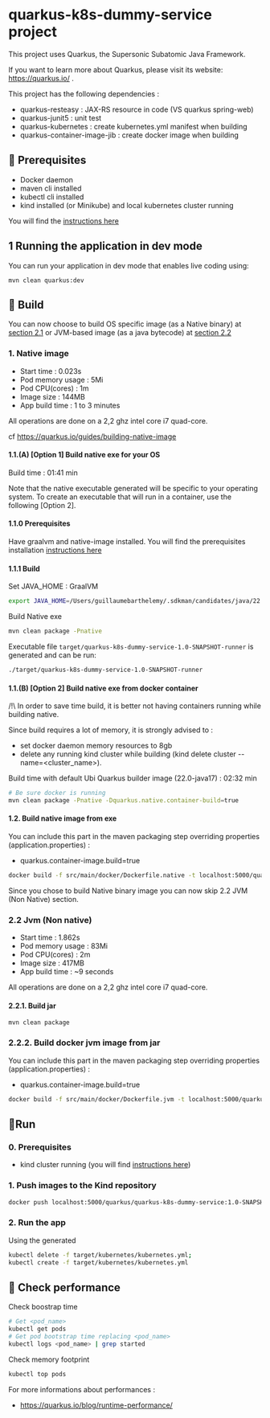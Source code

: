 # quarkus-k8s-dummy-service project

This project uses Quarkus, the Supersonic Subatomic Java Framework.

If you want to learn more about Quarkus, please visit its website: https://quarkus.io/ .

This project has the following dependencies :
* quarkus-resteasy : JAX-RS resource in code (VS quarkus spring-web)
* quarkus-junit5 : unit test
* quarkus-kubernetes : create kubernetes.yml manifest when building
* quarkus-container-image-jib : create docker image when building

## 🧭 Prerequisites

* Docker daemon
* maven cli installed
* kubectl cli installed
* kind installed (or Minikube) and local kubernetes cluster running

You will find the [instructions here](../README.md)

## 1 Running the application in dev mode

You can run your application in dev mode that enables live coding using:
```
mvn clean quarkus:dev
```

## 🔧 Build

You can now choose to build OS specific image (as a Native binary) at [section 2.1](#2.1.-Native) or JVM-based image (as a java bytecode) at [section 2.2](#2.2-Jvm-(Non-native))

### 1. Native image

* Start time : 0.023s
* Pod memory usage : 5Mi
* Pod CPU(cores) : 1m
* Image size : 144MB
* App build time : 1 to 3 minutes

All operations are done on a 2,2 ghz intel core i7 quad-core.

cf https://quarkus.io/guides/building-native-image

#### 1.1.(A) [Option 1] Build native exe for your OS

Build time : 01:41 min

Note that the native executable generated will be specific to your operating system. To create an executable that will run in a container, use the following [Option 2].

#### 1.1.0 Prerequisites

Have graalvm and native-image installed. You will find the prerequisites installation [instructions here](../utils/markdown/PREREQUISITES.md)

#### 1.1.1 Build

Set JAVA_HOME : GraalVM 
```bash
export JAVA_HOME=/Users/guillaumebarthelemy/.sdkman/candidates/java/22.1.0.r17-grl/bin/java
```
Build Native exe
```bash
mvn clean package -Pnative
```

Executable file `target/quarkus-k8s-dummy-service-1.0-SNAPSHOT-runner` is generated and can be run:
````bash
./target/quarkus-k8s-dummy-service-1.0-SNAPSHOT-runner
````

#### 1.1.(B) [Option 2] Build native exe from docker container

/!\ In order to save time build, it is better not having containers running while building native.  

Since build requires a lot of memory, it is strongly advised to :
* set docker daemon memory resources to 8gb
* delete any running kind cluster while building (kind delete cluster --name=<cluster_name>).


Build time with default Ubi Quarkus builder image (22.0-java17) : 02:32 min
```bash
# Be sure docker is running 
mvn clean package -Pnative -Dquarkus.native.container-build=true
```

#### 1.2. Build native image from exe

You can include this part in the maven packaging step overriding properties (application.properties) :
* quarkus.container-image.build=true

```bash
docker build -f src/main/docker/Dockerfile.native -t localhost:5000/quarkus/quarkus-k8s-dummy-service:1.0-SNAPSHOT .
```

Since you chose to build Native binary image you can now skip 2.2 JVM (Non Native) section.

### 2.2 Jvm (Non native)

* Start time : 1.862s
* Pod memory usage : 83Mi
* Pod CPU(cores) : 2m
* Image size : 417MB
* App build time : ~9 seconds

All operations are done on a 2,2 ghz intel core i7 quad-core.

#### 2.2.1. Build jar 

```
mvn clean package
```

### 2.2.2. Build docker jvm image from jar

You can include this part in the maven packaging step overriding properties (application.properties) :
* quarkus.container-image.build=true

```bash
docker build -f src/main/docker/Dockerfile.jvm -t localhost:5000/quarkus/quarkus-k8s-dummy-service:1.0-SNAPSHOT .
```


## 🚀Run

### 0. Prerequisites

* kind cluster running (you will find [instructions here](../README.md#2.1.-create-kind-kubernetes-cluster))

### 1. Push images to the Kind repository

```bash
docker push localhost:5000/quarkus/quarkus-k8s-dummy-service:1.0-SNAPSHOT
```

### 2. Run the app

Using the generated
```bash
kubectl delete -f target/kubernetes/kubernetes.yml;
kubectl create -f target/kubernetes/kubernetes.yml
```

## 🔎 Check performance

Check boostrap time
```bash
# Get <pod_name>
kubectl get pods
# Get pod bootstrap time replacing <pod_name>
kubectl logs <pod_name> | grep started
```

Check memory footprint
```bash
kubectl top pods
```

For more informations about performances : 
* https://quarkus.io/blog/runtime-performance/
